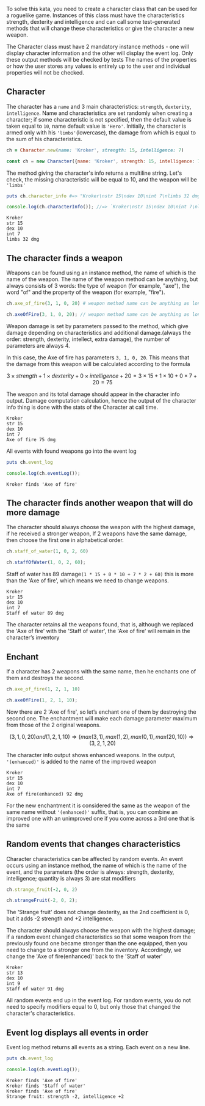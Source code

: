 To solve this kata, you need to create a character class that can be used for a roguelike game. Instances of this class must have the characteristics strength, dexterity and intelligence and can call some test-generated methods that will change these characteristics or give the character a new weapon.

The Character class must have 2 mandatory instance methods - one will display character information and the other will display the event log. Only these output methods will be checked by tests The names of the properties or how the user stores any values is entirely up to the user and individual properties will not be checked.

Character
-
The character has a `name` and 3 main characteristics: `strength`, `dexterity`, `intelligence`. Name and characteristics are set randomly when creating a character; if some characteristic is not specified, then the default value is taken equal to `10`, name default value is `'Hero'`. Initially, the character is armed only with his `'limbs'`(lowercase), the damage from which is equal to the sum of his characteristics.

```ruby
ch = Character.new(name: 'Kroker', strength: 15, intelligence: 7)  
```
```javascript
const ch = new Character({name: 'Kroker', strength: 15, intelligence: 7});
```

The method giving the character's info returns a multiline string. Let's check, the missing characteristic will be equal to 10, and the weapon will be `'limbs'`

```ruby
puts ch.character_info #=> "Kroker\nstr 15\ndex 10\nint 7\nlimbs 32 dmg"
```
```javascript
console.log(ch.characterInfo()); //=> `Kroker\nstr 15\ndex 10\nint 7\nlimbs 32 dmg`
```

```
Kroker
str 15
dex 10
int 7
limbs 32 dmg
```

The character finds a weapon
-
Weapons can be found using an instance method, the name of which is the name of the weapon. The name of the weapon method can be anything, but always consists of 3 words: the type of weapon (for example, "axe"), the word "of" and the property of the weapon (for example, "fire").

```ruby
ch.axe_of_fire(3, 1, 0, 20) # weapon method name can be anything as long as it matches weapon_of_something
```
```javascript
ch.axeOfFire(3, 1, 0, 20); // weapon method name can be anything as long as it matches weaponOfSomething
```

Weapon damage is set by parameters passed to the method, which give damage depending on characteristics and additional damage.(always the order: strength, dexterity, intellect, extra damage), the number of parameters are always 4.

In this case, the Axe of fire has parameters `3, 1, 0, 20`. This means that the damage from this weapon will be calculated according to the formula

```math
3 \times strength + 1 \times dexterity + 0 \times intelligence + 20 = 3 \times 15 + 1 \times 10 + 0 \times 7 + 20 = 75
```

The weapon and its total damage should appear in the character info output. Damage computation calculation, hence the output of the character info thing is done with the stats of the Character at call time.

```
Kroker
str 15
dex 10
int 7
Axe of fire 75 dmg
```

All events with found weapons go into the event log

```ruby
puts ch.event_log
```
```javascript
console.log(ch.eventLog());
```

```
Kroker finds 'Axe of fire'
```

The character finds another weapon that will do more damage
-

The character should always choose the weapon with the highest damage, if he received a stronger weapon, If 2 weapons have the same damage, then choose the first one in alphabetical order.

```ruby
ch.staff_of_water(1, 0, 2, 60)
```
```javascript
ch.staffOfWater(1, 0, 2, 60);
```

Staff of water has 89 damage`(1 * 15 + 0 * 10 + 7 * 2 + 60)` this is more than the 'Axe of fire', which means we need to change weapons.

```
Kroker
str 15
dex 10
int 7
Staff of water 89 dmg
```

The character retains all the weapons found, that is, although we replaced the 'Axe of fire' with the 'Staff of water', the 'Axe of fire' will remain in the character’s inventory

Enchant
-
If a character has 2 weapons with the same name, then he enchants one of them and destroys the second.

```ruby
ch.axe_of_fire(1, 2, 1, 10)
```
```javascript
ch.axeOfFire(1, 2, 1, 10);
```

Now there are 2 'Axe of fire', so let’s enchant one of them by destroying the second one. The enchantment will make each damage parameter maximum from those of the 2 original weapons.
```math
(3, 1, 0, 20) and (1, 2, 1, 10) \Rightarrow (max(3,1), max(1,2), max(0,1), max(20,10)) \Rightarrow (3, 2, 1, 20)
```
The character info output shows enhanced weapons. In the output, `'(enhanced)'` is added to the name of the improved weapon

```
Kroker
str 15
dex 10
int 7
Axe of fire(enhanced) 92 dmg
```

For the new enchantment it is considered the same as the weapon of the same name without `'(enhanced)'` suffix, that is, you can combine an improved one with an unimproved one if you come across a 3rd one that is the same

Random events that changes characteristics
-
Character characteristics can be affected by random events. An event occurs using an instance method, the name of which is the name of the event, and the parameters (the order is always: strength, dexterity, intelligence; quantity is always 3) are stat modifiers

```ruby
ch.strange_fruit(-2, 0, 2)
```
```javascript
ch.strangeFruit(-2, 0, 2);
```

The 'Strange fruit' does not change dexterity, as the 2nd coefficient is 0, but it adds -2 strength and +2 intelligence.

The character should always choose the weapon with the highest damage; if a random event changed characteristics so that some weapon from the previously found one became stronger than the one equipped, then you need to change to a stronger one from the inventory. Accordingly, we change the 'Axe of fire(enhanced)'  back to the 'Staff of water'

```
Kroker
str 13
dex 10
int 9
Staff of water 91 dmg
```

All random events end up in the event log. For random events, you do not need to specify modifiers equal to 0, but only those that changed the character's characteristics.

Event log displays all events in order
-

Event log method returns all events as a string. Each event on a new line.

```ruby
puts ch.event_log
```
```javascript
console.log(ch.eventLog());
```
```
Kroker finds 'Axe of fire'
Kroker finds 'Staff of water'
Kroker finds 'Axe of fire'
Strange fruit: strength -2, intelligence +2
```
